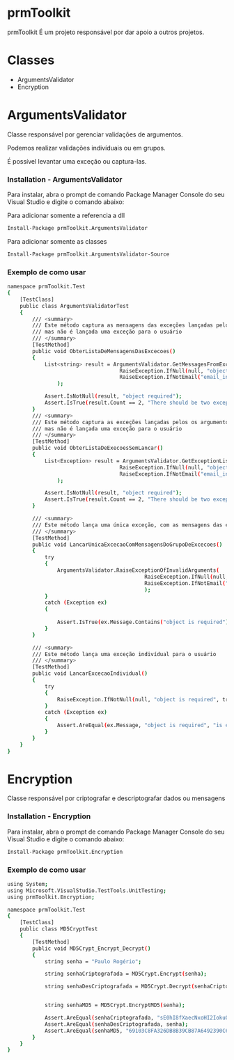# prmToolkit

prmToolkit É um projeto responsável por dar apoio a outros projetos.

# Classes
- ArgumentsValidator
- Encryption

# ArgumentsValidator
Classe responsável por gerenciar validações de argumentos.

Podemos realizar validações indivíduais ou em grupos.

É possível levantar uma exceção ou captura-las.

### Installation - ArgumentsValidator

Para instalar, abra o prompt de comando Package Manager Console do seu Visual Studio e digite o comando abaixo:

Para adicionar somente a referencia a dll
```sh
Install-Package prmToolkit.ArgumentsValidator
```

Para adicionar somente as classes
```sh
Install-Package prmToolkit.ArgumentsValidator-Source
```
### Exemplo de como usar

```sh
namespace prmToolkit.Test
{
    [TestClass]
    public class ArgumentsValidatorTest
    {
        /// <summary>
        /// Este método captura as mensagens das exceções lançadas pelos argumentos 
        /// mas não é lançada uma exceção para o usuário
        /// </summary>
        [TestMethod]
        public void ObterListaDeMensagensDasExcecoes()
        {
            List<string> result = ArgumentsValidator.GetMessagesFromExceptions(
                                    RaiseException.IfNull(null, "object is required"),
                                    RaiseException.IfNotEmail("email_invalid", "email invalid")
                );

            Assert.IsNotNull(result, "object required");
            Assert.IsTrue(result.Count == 2, "There should be two exceptions");
        }
        /// <summary>
        /// Este método captura as exceções lançadas pelos os argumentos 
        /// mas não é lançada uma exceção para o usuário
        /// </summary>
        [TestMethod]
        public void ObterListaDeExecoesSemLancar()
        {
            List<Exception> result = ArgumentsValidator.GetExceptionList(
                                    RaiseException.IfNull(null, "object is required"),
                                    RaiseException.IfNotEmail("email_invalid", "email invalid")
                );

            Assert.IsNotNull(result, "object required");
            Assert.IsTrue(result.Count == 2, "There should be two exceptions");
        }

        /// <summary>
        /// Este método lança uma única exceção, com as mensagens das exceções geradas pelos os argumentos 
        /// </summary>
        [TestMethod]
        public void LancarUnicaExcecaoComMensagensDoGrupoDeExcecoes()
        {
            try
            {
                ArgumentsValidator.RaiseExceptionOfInvalidArguments(
                                            RaiseException.IfNull(null, "object is required"),
                                            RaiseException.IfNotEmail("email_invalid", "email invalid")
                                            );
            }
            catch (Exception ex)
            {
                
                Assert.IsTrue(ex.Message.Contains("object is required") && ex.Message.Contains("email invalid"), "There should be two exceptions");
            }
        }

        /// <summary>
        /// Este método lança uma exceção indivídual para o usuário
        /// </summary>
        [TestMethod]
        public void LancarExcecaoIndividual()
        {
            try
            {
                RaiseException.IfNotNull(null, "object is required", true);
            }
            catch (Exception ex)
            {
                Assert.AreEqual(ex.Message, "object is required", "is expected value not null");
            }
        }
    }
}


```

# Encryption
Classe responsável por criptografar e descriptografar dados ou mensagens

### Installation - Encryption

Para instalar, abra o prompt de comando Package Manager Console do seu Visual Studio e digite o comando abaixo:

```sh
Install-Package prmToolkit.Encryption
```
### Exemplo de como usar

```sh
using System;
using Microsoft.VisualStudio.TestTools.UnitTesting;
using prmToolkit.Encryption;

namespace prmToolkit.Test
{
    [TestClass]
    public class MD5CryptTest
    {
        [TestMethod]
        public void MD5Crypt_Encrypt_Decrypt()
        {
            string senha = "Paulo Rogério";

            string senhaCriptografada = MD5Crypt.Encrypt(senha);

            string senhaDesCriptografada = MD5Crypt.Decrypt(senhaCriptografada);


            string senhaMD5 = MD5Crypt.EncryptMD5(senha);

            Assert.AreEqual(senhaCriptografada, "sE0hI8fXaecNxoHI2IokuQ==");
            Assert.AreEqual(senhaDesCriptografada, senha);
            Assert.AreEqual(senhaMD5, "69103C8FA326DB8B39CB87A6492390C6");
        }
    }
}
```

